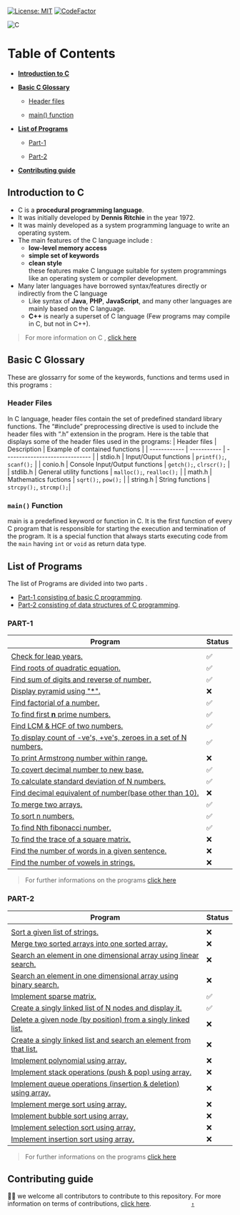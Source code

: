 [![License: MIT](https://img.shields.io/badge/License-MIT-blue.svg)](LICENSE) 
[![CodeFactor](https://www.codefactor.io/repository/github/visrm/c-assignments/badge)](https://www.codefactor.io/repository/github/visrm/c-assignments)

![C](https://img.shields.io/badge/c-%2300599C.svg?style=for-the-badge&logo=c&logoColor=white)

# Table of Contents

- [**Introduction to C**](#introduction-to-c)

- [**Basic C Glossary**](#basic-c-glossary)

  - [Header files](#header-files)

  - [main() function](#main-function)

- [**List of Programs**](#list-of-programs)

  - [Part-1](#part-1)

  - [Part-2](#part-2)

- [**Contributing guide**](#contributing-guide)

## Introduction to C

- C is a **procedural programming language**.
- It was initially developed by **Dennis Ritchie** in the year 1972.
- It was mainly developed as a system programming language to write an operating system.
- The main features of the C language include :
  - **low-level memory access**
  - **simple set of keywords**
  - **clean style**<br>
    these features make C language suitable for system programmings like an operating system or compiler development.
- Many later languages have borrowed syntax/features directly or indirectly from the C language
  - Like syntax of **Java**, **PHP**, **JavaScript**, and many other languages are mainly based on the C language.
  - **C++** is nearly a superset of C language (Few programs may compile in C, but not in C++).

> For more information on C , [click here](https://www.geeksforgeeks.org/c-language-set-1-introduction/)

## Basic C Glossary

These are glossarry for some of the keywords, functions and terms used in this      programs :

### Header Files

In C language, header files contain the set of predefined standard library functions. The “#include” preprocessing directive is used to include the header files with “.h” extension in the program.
Here is the table that displays some of the header files used in the programs:
| Header files | Description | Example of contained functions |
| ------------ | ----------- | ------------------------------ |
| stdio.h | Input/Ouput functions | `printf();`, `scanf();` |
| conio.h | Console Input/Output functions | `getch();`, `clrscr();` |
| stdlib.h | General utility functions | `malloc();`, `realloc();` |
| math.h | Mathematics fuctions | `sqrt();`, `pow();` |
| string.h | String functions | `strcpy();`, `strcmp();`|

### `main()` Function

main is a predefined keyword or function in C. It is the first function of every C program that is responsible for starting the execution and termination of the program.
It is a special function that always starts executing code from the `main` having `int` or `void` as return data type.
## List of Programs

The list of Programs are divided into two parts .

- [Part-1 consisting of basic C programming](#part-1).
- [Part-2 consisting of data structures of C programming](#part-2).

### PART-1

| Program                                                                                                   | Status |
| --------------------------------------------------------------------------------------------------------- | ------ |
|                                                                                                           |        |
| <a href="Part-1/Leap-year.c">Check for leap years.</a>                                                    | ✅     |
| <a href="Part-1/Quadratic_root.c">Find roots of quadratic equation.</a>                                   | ✅     |
| <a href="Part-1/Sum-and-reverse_num.c">Find sum of digits and reverse of number.</a>                      | ✅     |
| <a href="Part-1/Half-pramid.c">Display pyramid using "\*".</a>                                            | ❌     |
| <a href="Part-1/Factorial.c">Find factorial of a number.</a>                                              | ✅     |
| <a href="Part-1/Primes.c">To find first **n** prime numbers.</a>                                          | ✅     |
| <a href="Part-1/Lcm_gcd.c">Find LCM & HCF of two numbers.</a>                                             | ✅     |
| <a href="Part-1/count_pos-neg-zero.c">To display count of -ve's, +ve's, zeroes in a set of N numbers.</a> | ✅     |
| <a href="Part-1/Armstrong.c">To print Armstrong number within range.</a>                                  | ❌     |
| <a href="Part-1/Decimal-to-binary.c">To covert decimal number to new base.</a>                            | ✅     |
| <a href="Part-1/Std_deviation.c">To calculate standard deviation of N numbers.</a>                        | ✅️     |
| <a href="Part-1/Binary-to-decimal.c">Find decimal equivalent of number(base other than 10).</a>           | ❌     |
| <a href="Part-1/Merge_arr.c">To merge two arrays.</a>                                                     | ✅     |
| <a href="Part-1/Sort_num.c">To sort n numbers.</a>                                                        | ✅     |
| <a href="Part-1/Fibonacci.c">To find Nth fibonacci number.</a>                                            | ✅     |
| <a href="Part-1/Trace-sq_matrix.c">To find the trace of a square matrix.</a>                              | ❌     |
| <a href="Part-1/Count-words.c">Find the number of words in a given sentence.</a>                          | ❌     |
| <a href="Part-1/Count-vowels.c">Find the number of vowels in strings.</a>                                 | ❌     |

> For further informations on the programs <a href="PART-1.md">click here</a>

### PART-2

| Program                                                                                                     | Status |
| ----------------------------------------------------------------------------------------------------------- | ------ |
|                                                                                                             |        |
| <a href="Part-2/Sort_string.c">Sort a given list of strings.</a>                                            | ❌     |
| <a href="Part-2/Merge_sorted-arr.c">Merge two sorted arrays into one sorted array.</a>                      | ❌     |
| <a href="Part-2/Linear-search.c">Search an element in one dimensional array using linear search.</a>        | ❌     |
| <a href="Part-2/Binary-search.c">Search an element in one dimensional array using binary search.</a>        | ❌     |
| <a href="Part-2/Sparse_matrix.c">Implement sparse matrix.</a>                                               | ✅     |
| <a href="Part-2/Linked_list-display.c">Create a singly linked list of N nodes and display it.</a>           | ✅     |
| <a href="Part-2/Linked_list-del-node.c">Delete a given node (by position) from a singly linked list.</a>    | ❌     |
| <a href="Part-2/Linked_list-search.c">Create a singly linked list and search an element from that list.</a> | ❌     |
| <a href="Part-2/Polynomial.c">Implement polynomial using array.</a>                                         | ❌     |
| <a href="Part-2/Stack_op.c">Implement stack operations (push & pop) using array.</a>                        | ❌     |
| <a href="Part-2/Queue_op.c">Implement queue operations (insertion & deletion) using array.</a>              | ❌     |
| <a href="Part-2/Merge-sort.c">Implement merge sort using array.</a>                                         | ❌     |
| <a href="Part-2/Bubble-sort.c">Implement bubble sort using array. </a>                                      | ❌     |
| <a href="Part-2/Selection-sort.c">Implement selection sort using array.</a>                                 | ❌     |
| <a href="Part-2/Insertion-sort.c">Implement insertion sort using array.</a>                                 | ❌     |

> For further informations on the programs <a href="PART-2.md">click here</a>

## Contributing guide

🎉🎉 we welcome all contributors to contribute to this repository. For more information on terms of contributions, <a href="CONTRIBUTING.md">click here</a>.&emsp;  &emsp;  &emsp;  &emsp;  &emsp;  [`↑`](#table-of-contents)
